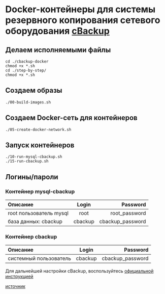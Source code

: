 # Docker-контейнеры для системы резервного копирования сетевого оборудования [cBackup](https://cbackup.me/ru/)

## Делаем исполняемыми файлы

    cd ./cbackup-docker
    chmod +x *.sh
    cd ./step-by-step/
    chmod +x *.sh

## Создаем образы

    ./00-build-images.sh

## Создаем Docker-сеть для контейнеров

    ./05-create-docker-network.sh

## Запуск контейнеров

    ./10-run-mysql-cbackup.sh
    ./15-run-cbackup.sh

## Логины/пароли

### Контейнер mysql-cbackup

| Описание                  | Login   |         Password |
|:------------------------- |:-------:| ----------------:|
| root пользователь mysql   | root    |  root_password   |
| база данных: cbackup      | cbackup | cbackup_password |

### Контейнер cbackup

| Описание               | Login      | Password           |
|:---------------------- |:----------:| ------------------:|
| системный пользователь | cbackup    |  cbackup_password  |

Для дальнейшей настройки cBackup, воспользуйтесь [официальной инструкцией](https://cbackup.readthedocs.io/en/latest/getting-started/initial-setup/)

[источник](https://github.com/ErshovSergey/cbackup-docker-compose)
